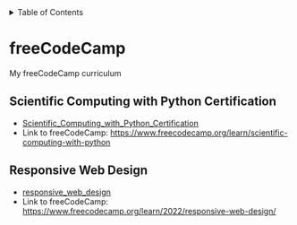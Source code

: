 <!-- START doctoc generated TOC please keep comment here to allow auto update -->
<!-- DON'T EDIT THIS SECTION, INSTEAD RE-RUN doctoc TO UPDATE -->
<details>
<summary>Table of Contents</summary>

- [freeCodeCamp](#freecodecamp)
  - [Scientific Computing with Python Certification](#scientific-computing-with-python-certification)
  - [Responsive Web Design](#responsive-web-design)

</details>
<!-- END doctoc generated TOC please keep comment here to allow auto update -->

# freeCodeCamp
My freeCodeCamp curriculum 

## Scientific Computing with Python Certification 
- [Scientific_Computing_with_Python_Certification](Scientific_Computing_with_Python_Certification/)
- Link to freeCodeCamp: https://www.freecodecamp.org/learn/scientific-computing-with-python

## Responsive Web Design
- [responsive_web_design](responsive_web_design/)
- Link to freeCodeCamp: https://www.freecodecamp.org/learn/2022/responsive-web-design/
